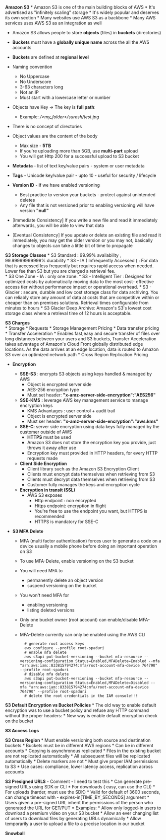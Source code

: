 **Amazon S3**
    * Amazon S3 is one of the main building blocks of AWS
    * It's advertised as "infinitely scaling" storage
    * It's widely popular and deserves its own section
    * Many websites use AWS S3 as a backbone
    * Many AWS services uses AWS S3 as an integration as well

* Amazon S3 allows people to store **objects** (files) in **buckets** (directories)
* **Buckets** must have a **globally unique name** across the all the AWS accounts
* **Buckets** are defined at **regional level**
* Naming convention 
    * No Uppercase
    * No Underscore
    * 3-63 characters long
    * Not an IP
    * Must start with a lowercase letter or number
    
* Objects have Key -> The key is **full path**:
    * Example: _<my-bucket>/<my_folder>/suresh/test.jpg_
* There is no concept of directories 
* Object values are the content of the body 
    * Max size - **5TB**
    * If you're uploading more than 5GB, use **multi-part** upload
    * You will get Http 200 for a successful upload to S3 bucket
* **Metadata** - list of text key/value pairs - system or user metadata
* **Tags** - Unicode key/value pair - upto 10 - useful for security / lifecycle
* **Version ID** - if we have enabled versioning 
    * Best practice to version your buckets - protect against unintended deletes
    * Any file that is not versioned prior to enabling versioning will have version **"null"**
* [Immediate Consistency] If you write a new file and read it immediately afterwards, you will be able to view that data
* [Eventual Consistency]  If you update or delete an existing file and read it immediately, you may get the older version or you may not, 
  basically changes to objects can take a little bit of time to propagate 
  
**S3 Storage Classes**
    * S3 Standard : 99.99% availability , 99.99999999999% durability
    * S3 - IA ( Infrequently Accessed ) : For data that is accessed less frequently but requires rapid access when needed. Lower fee than S3 but you are charged a retrieval fee.  
    * S3 One Zone - IA : only one zone. 
    * S3 - Intelligent Tier : Designed for optimized costs by automatically moving data to the most cost- effective access tier without performance impact or operational overhead.
    * S3 - Glacier : secure, durable and low cost storage class for data archiving. You can reliably store any amount of data at costs that are competitive within or cheaper than on premises solutions. Retrieval times configurable from minutes to hours
    * S3 Glacier Deep Archive: Amazon's S3's lowest cost storage class where a retrieval time of 12 hours is acceptable.
    
**S3 Charges**  
    * Storage
    * Requests
    * Storage Management Pricing
    * Data transfer pricing
    * Transfer Acceleration
        * Enables fast,easy and secure transfer of files over long distances between your users and S3 buckets, 
          Transfer Acceleration takes advantage of Amazon's Cloud Front globally distributed edge locations. 
          As the data arrives at an edge location, data is routed to Amazon S3 over an optimized network path
    * Cross Region Replication Pricing
  
  
* **Encryption**
    * **SSE-S3** : encrypts S3 objects using keys handled & managed by AWS
        * Object is encrypted server side 
        * AES-256 encryption type 
        * Must set header: **"x-amz-server-side-encryption":"AES256"**
    * **SSE-KMS** : leverage AWS key management service to manage encryption keys 
        * KMS Advantages : user control + audit trail
        * Object is encrypted server side
        * Must ser header: **"x-amz-server-side-encryption":"aws:kms"**
    * **SSE-C**: server side encryption using data keys fully managed by the customer outside of AWS
        * **HTTPS** must be used
        * Amazon S3 does not store the encryption key you provide, just throws it away after use
        * Encryption key must provided in HTTP headers, for every HTTP requests made
    * **Client Side Encryption**
        * Client library such as the Amazon S3 Encryption Client
        * Clients must encrypt data themselves when retrieving from S3
        * Clients must decrypt data themselves when retrieving from S3
        * Customer fully manages the keys and encryption cycle
    * **Encryption in transit (SSL)**
        * AWS S3 exposes 
            * Http endpoint : non encrypted
            * Https endpoint: encryption in flight
            * You're free to use the endpoint you want, but HTTPS is recommended
            * HTTPS is mandatory for SSE-C
      
* **S3 MFA Delete**
    * MFA (multi factor authentication) forces user to generate a code on a device usually a mobile phone before doing an important operation on S3
    * To use MFA-Delete, enable versioning on the S3 bucket
    * You will need MFA to 
        * permanently delete an object version
        * suspend versioning on the bucket
    * You won't need MFA for 
        * enabling versioning
        * listing deleted versions
    * Only one bucket owner (root account) can enable/disable MFA-Delete
    * MFA-Delete currently can only be enabled using the AWS CLI
           
            # generate root access keys
            aws configure --profile root-spaduri
            # enable mfa delete
            aws s3api put-bucket-versioning --bucket mfa-resource --versioning-configuration Status=Enabled,MFADelete=Enabled --mfa "arn:aws:iam::833815794274:mfa/root-account-mfa-device 764790" --profile root-spaduri
            # disable mfa delete
            aws s3api put-bucket-versioning --bucket mfa-resource --versioning-configuration Status=Enabled,MFADelete=Disabled --mfa "arn:aws:iam::833815794274:mfa/root-account-mfa-device 764790" --profile root-spaduri
            # delete the root credentials in the IAM console!!!
        
**S3 Default Encryption vs Bucket Policies**
       * The old way to enable default encryption was to use a bucket policy and refuse any HTTP command without the proper headers:
       * New way is enable default encryption check on the bucket
       
**S3 Access Logs**
    
 **S3 Cross Region**
        * Must enable versioning both source and destination buckets
        * Buckets must be in different AWS regions
        * Can be in different accounts
        * Copying is asynchronous replicated
        * Files in the existing bucket are not replicated automatically
        * All subsequent files will be replicated automatically
        * Delete markers are not 
        * Must give proper IAM permissions to S3
        * Use cases: compliance, lower latency access, replication across accounts
    
 **S3 Presigned URLS**  - Comment - I need to test this 
        * Can generate pre-signed URLs using SDK or CLI
            * For downloads ( easy, can use the CLI)
            * For uploads (harder, must use the SDK)
        * Valid for default of 3600 seconds, can change timeout with - expires-in[TIME_BY_SECONDS] argument
        * Users given a pre-signed URL inherit the permissions of the person who generated the URL for GET/PUT
        * Examples:
            * Allow only logged-in users to download a premium video on your S3 bucket
            * Allow an ever changing list of users to download files by generating URLs dynamically
            * Allow temporarily a user to upload a file to a precise location in our bucket
            
 
  **Snowball**
    
    
    
    
    
    
    
    
    
    
    
       